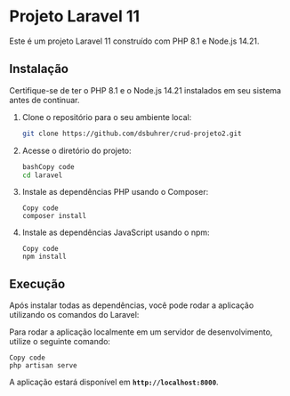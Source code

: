 # **Projeto Laravel 11**

Este é um projeto Laravel 11 construído com PHP 8.1 e Node.js 14.21.

## **Instalação**

Certifique-se de ter o PHP 8.1 e o Node.js 14.21 instalados em seu sistema antes de continuar.

1. Clone o repositório para o seu ambiente local:
    
    ```bash
    git clone https://github.com/dsbuhrer/crud-projeto2.git
    
    ```
    
2. Acesse o diretório do projeto:
    
    ```bash
    bashCopy code
    cd laravel
    
    ```
    
3. Instale as dependências PHP usando o Composer:
    
    ```
    Copy code
    composer install
    
    ```
    
4. Instale as dependências JavaScript usando o npm:
    
    ```
    Copy code
    npm install
    
    ```
    

## **Execução**

Após instalar todas as dependências, você pode rodar a aplicação utilizando os comandos do Laravel:

Para rodar a aplicação localmente em um servidor de desenvolvimento, utilize o seguinte comando:

```
Copy code
php artisan serve

```

A aplicação estará disponível em **`http://localhost:8000`**.
